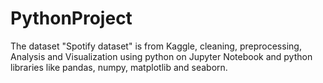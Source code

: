 # PythonProject
The dataset "Spotify dataset" is from Kaggle, cleaning, preprocessing, Analysis and Visualization using python on Jupyter Notebook and python libraries like pandas, numpy, matplotlib and seaborn. 
